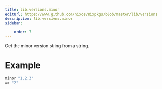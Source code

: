 ```yaml
---
title: lib.versions.minor
editUrl: https://www.github.com/nixos/nixpkgs/blob/master/lib/versions.nix#L42C11
description: lib.versions.minor
sidebar:

    order: 7
---
```


Get the minor version string from a string.

# Example

```nix
minor "1.2.3"
=> "2"
```



